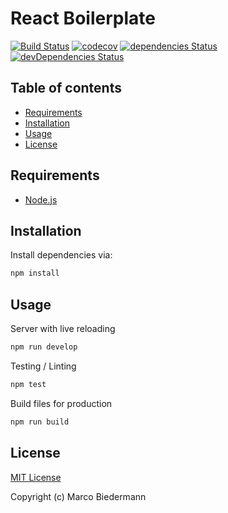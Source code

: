 # React Boilerplate

[![Build Status](https://travis-ci.org/marcobiedermann/react-boilerplate.svg)](https://travis-ci.org/marcobiedermann/react-boilerplate)
[![codecov](https://codecov.io/gh/marcobiedermann/react-boilerplate/branch/master/graph/badge.svg)](https://codecov.io/gh/marcobiedermann/react-boilerplate)
[![dependencies Status](https://david-dm.org/marcobiedermann/react-boilerplate/status.svg)](https://david-dm.org/marcobiedermann/react-boilerplate)
[![devDependencies Status](https://david-dm.org/marcobiedermann/react-boilerplate/dev-status.svg)](https://david-dm.org/marcobiedermann/react-boilerplate?type=dev)

## Table of contents

* [Requirements](#requirements)
* [Installation](#installation)
* [Usage](#usage)
* [License](#license)

## Requirements

* [Node.js](https://nodejs.org)

## Installation

Install dependencies via:

```sh
npm install
```

## Usage

Server with live reloading

```sh
npm run develop
```

Testing / Linting

```sh
npm test
```

Build files for production

```sh
npm run build
```

## License

[MIT License](LICENSE)

Copyright (c) Marco Biedermann
